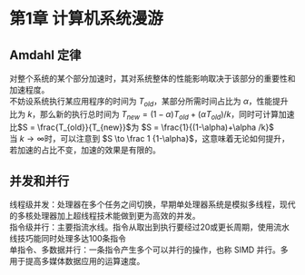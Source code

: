 # 第1章 计算机系统漫游

## Amdahl 定律
对整个系统的某个部分加速时，其对系统整体的性能影响取决于该部分的重要性和加速程度。  
不妨设系统执行某应用程序的时间为 $T_{old}$，某部分所需时间占比为 $\alpha$，性能提升比为 $k$，那么新的执行总时间为 $T_{new} = (1-\alpha)T_{old} + (\alpha T_{old})/k$，同时可计算加速比$S = \frac{T_{old}}{T_{new}}$为 $S = \frac{1}{(1-\alpha)+\alpha /k}$  
当 $k\to\infty$时，可以注意到 $S \to \frac 1 {1-\alpha}$，这意味着无论如何提升，若加速的占比不变，加速的效果是有限的。

## 并发和并行
线程级并发：处理器在多个任务之间切换，早期单处理器系统是模拟多线程，现代的多核处理器加上超线程技术能做到更为高效的并发。  
指令级并行：主要指流水线。指令从取出到执行要经过20或更长周期，使用流水线技巧能同时处理多达100条指令  
单指令、多数据并行：一条指令产生多个可以并行的操作，也称 SIMD 并行。多用于提高多媒体数据应用的运算速度。